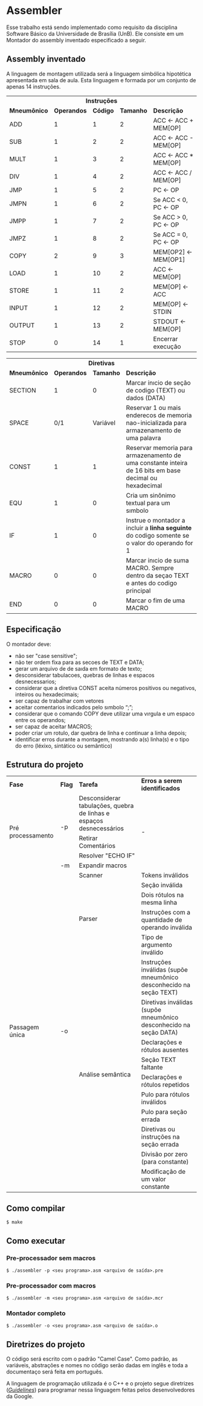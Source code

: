 # Assembler

Esse trabalho está sendo implementado como requisito da disciplina Software Básico da Universidade de Brasília (UnB).
Ele consiste em um Montador do assembly inventado especificado a seguir.

## Assembly inventado
A linguagem de montagem utilizada será a linguagem simbólica hipotética apresentada em sala de aula.
Esta linguagem e formada por um conjunto de apenas 14 instruções.

<table>
  <tr><td colspan="5" align="center">                      <strong>Instruções</strong>                                 </td></tr>
  <tr>
    <td> <strong>Mneumônico</strong> </td>
    <td> <strong>Operandos</strong>  </td>
    <td> <strong>Código</strong>     </td>
    <td> <strong>Tamanho</strong>    </td>
    <td> <strong>Descrição</strong>  </td>
  </tr>
  <tr><td>     ADD    </td><td>     1     </td><td>    1   </td><td>     2    </td><td>      ACC <- ACC + MEM[OP]      </td></tr>
  <tr><td>     SUB    </td><td>     1     </td><td>    2   </td><td>     2    </td><td>      ACC <- ACC - MEM[OP]      </td></tr>
  <tr><td>     MULT   </td><td>     1     </td><td>    3   </td><td>     2    </td><td>      ACC <- ACC * MEM[OP]      </td></tr>
  <tr><td>     DIV    </td><td>     1     </td><td>    4   </td><td>     2    </td><td>      ACC <- ACC / MEM[OP]      </td></tr>
  <tr><td>     JMP    </td><td>     1     </td><td>    5   </td><td>     2    </td><td>             PC <- OP           </td></tr>
  <tr><td>    JMPN    </td><td>     1     </td><td>    6   </td><td>     2    </td><td>       Se ACC < 0, PC <- OP     </td></tr>
  <tr><td>    JMPP    </td><td>     1     </td><td>    7   </td><td>     2    </td><td>       Se ACC > 0, PC <- OP     </td></tr>
  <tr><td>    JMPZ    </td><td>     1     </td><td>    8   </td><td>     2    </td><td>       Se ACC = 0, PC <- OP     </td></tr>
  <tr><td>    COPY    </td><td>     2     </td><td>    9   </td><td>     3    </td><td>      MEM[OP2] <- MEM[OP1]      </td></tr>
  <tr><td>    LOAD    </td><td>     1     </td><td>    10  </td><td>     2    </td><td>         ACC <- MEM[OP]         </td></tr>
  <tr><td>    STORE   </td><td>     1     </td><td>    11  </td><td>     2    </td><td>         MEM[OP] <- ACC         </td></tr>
  <tr><td>    INPUT   </td><td>     1     </td><td>    12  </td><td>     2    </td><td>         MEM[OP] <- STDIN       </td></tr>
  <tr><td>    OUTPUT  </td><td>     1     </td><td>    13  </td><td>     2    </td><td>        STDOUT <- MEM[OP]       </td></tr>
  <tr><td>     STOP   </td><td>     0     </td><td>    14  </td><td>     1    </td><td>       Encerrar execução        </td></tr>
</table>

<table>
  <tr><td colspan="5" align="center">                      <strong>Diretivas</strong>                 </td></tr>
  <tr>
    <td> <strong>Mneumônico</strong> </td>
    <td> <strong>Operandos</strong>  </td>
    <td> <strong>Tamanho</strong>    </td>
    <td> <strong>Descrição</strong>  </td>
  </tr>
  <tr><td>   SECTION  </td><td>     1     </td><td>     0    </td><td>  Marcar inıcio de seção de
                                                                        codigo (TEXT) ou dados (DATA)  </td></tr>
  <tr><td>    SPACE   </td><td>    0/1    </td><td> Variável </td><td>  Reservar 1 ou mais enderecos
                                                                        de memoria nao-inicializada
                                                                        para armazenamento de uma
                                                                        palavra                        </td></tr>
  <tr><td>    CONST   </td><td>     1     </td><td>     1    </td><td>  Reservar memoria para
                                                                        armazenamento de uma constante
                                                                        inteira de 16 bits em base
                                                                        decimal ou hexadecimal         </td></tr>
  <tr><td>     EQU    </td><td>     1     </td><td>     0    </td><td>  Cria um sinônimo textual para
                                                                        um sımbolo                     </td></tr>
  <tr><td>      IF    </td><td>     1     </td><td>     0    </td><td>  Instrue o montador a incluir a
                                                                        <strong>linha seguinte</strong>
                                                                        do codigo somente se o valor do
                                                                        operando for 1                  </td></tr>
  <tr><td>    MACRO   </td><td>     0     </td><td>     0    </td><td>  Marcar inıcio de suma MACRO.
                                                                        Sempre dentro da seçao TEXT e
                                                                        antes do codigo principal     </td></tr>
  <tr><td>     END    </td><td>     0     </td><td>     0    </td><td>  Marcar o fim de uma MACRO     </td></tr>
</table>

## Especificação

O montador deve:
 - não ser "case sensitive";
 - não ter ordem fixa para as secoes de TEXT e DATA;
 - gerar um arquivo de de saıda em formato de texto;
 - desconsiderar tabulacoes, quebras de linhas e espacos desnecessarios;
 - considerar que a diretiva CONST aceita números positivos ou negativos, inteiros ou hexadecimais;
 - ser capaz de trabalhar com vetores
 - aceitar comentarios indicados pelo sımbolo “;”;
 - considerar que o comando COPY deve utilizar uma vırgula e um espaco entre os operandos;
 - ser capaz de aceitar MACROS;
 - poder criar um rotulo, dar quebra de linha e continuar a linha depois;
 - identificar  erros  durante  a  montagem, mostrando a(s)  linha(s) e o tipo do erro (léxixo, sintático ou semântico)
 
 ## Estrutura do projeto
 
<table>
  <tr>
    <td><strong>Fase</strong></td>
    <td><strong>Flag</strong></td>
    <td><strong>Tarefa</strong></td>
    <td><strong>Erros a serem identificados</strong></td>
  </tr>
  <tr>
    <td rowspan="4">Pré processamento</td>
    <td rowspan="3">-p</td>
    <td>Desconsiderar tabulações, quebra de linhas e espaços desnecessários</td>
    <td rowspan="4">-</td>
  </tr>
  <tr>
    <td>Retirar Comentários</td>
  </tr>
  <tr>
    <td>Resolver "ECHO IF"</td>
  </tr>
  <tr>
    <td>-m</td>
    <td>Expandir macros</td>
  </tr>
  <tr>
    <td rowspan="15">Passagem única</td>
    <td rowspan="15">-o</td>
    <td rowspan="1">Scanner</td>
    <td>Tokens inválidos</td>
  </tr>
  <tr>
    <td rowspan="4">Parser</td>
    <td>Seção inválida</td>
  </tr>
  <tr>
    <td>Dois rótulos na mesma linha</td>
  </tr>
  <tr>
    <td>Instruções com a quantidade de operando inválida</td>
  </tr>
  <tr>
    <td>Tipo de argumento inválido</td>
  </tr>
  <tr>
    <td rowspan="10">Análise semântica</td>
    <td>Instruções inválidas (supõe mneumônico desconhecido na seção TEXT) </td>
  </tr>
  <td>Diretivas inválidas (supõe mneumônico desconhecido na seção DATA) </td>
  </tr>
  <tr>
    <td>Declarações e rótulos ausentes</td>
  </tr>
  <tr>
    <td>Seção TEXT faltante</td>
  </tr>
  <tr>
    <td>Declarações e rótulos repetidos</td>
  </tr>
  <tr>
    <td>Pulo para rótulos inválidos</td>
  </tr>
  <tr>
    <td>Pulo para seção errada</td>
  </tr>
  <tr>
    <td>Diretivas ou instruções na seção errada</td>
  </tr>
  <tr>
    <td>Divisão por zero (para constante)</td>
  </tr>
  <tr>
    <td>Modificação de um valor constante</td>
  </tr>
</table>  

## Como compilar
  
    $ make
    
## Como executar

### Pre-processador sem macros

    $ ./assembler -p <seu programa>.asm <arquivo de saída>.pre

### Pre-processador com macros

    $ ./assembler -m <seu programa>.asm <arquivo de saída>.mcr
  
### Montador completo

    $ ./assembler -o <seu programa>.asm <arquivo de saída>.o
    
## Diretrizes do projeto

O código será escrito com o padrão "Camel Case". 
Como padrão, as variáveis, abstrações e nomes no código serão dadas em inglês e toda a documentaço será feita em português. 

A linguagem de programação utilizada é o C++ e o projeto segue diretrizes (*[Guidelines][GUIDELINES]*)
para programar nessa linguagem feitas pelos desenvolvedores da Google.

[GUIDELINES]: https://google.github.io/styleguide/cppguide.html

